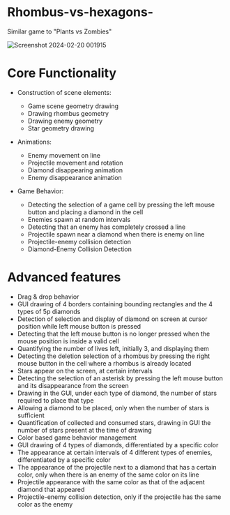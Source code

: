 # Rhombus-vs-hexagons-
Similar game to "Plants vs Zombies"

![Screenshot 2024-02-20 001915](https://github.com/anaglodariu/Rhombus-vs-hexagons-/assets/94357049/2a9c74cd-0cce-4de5-ad63-4b01c5cc4955)

Core Functionality
==
- Construction of scene elements:
  - Game scene geometry drawing
  - Drawing rhombus geometry
  - Drawing enemy geometry
  - Star geometry drawing
    
- Animations:
  - Enemy movement on line
  - Projectile movement and rotation
  - Diamond disappearing animation
  - Enemy disappearance animation
    
- Game Behavior:
  - Detecting the selection of a game cell by pressing the left mouse button and placing a diamond in the cell
  - Enemies spawn at random intervals
  - Detecting that an enemy has completely crossed a line
  - Projectile spawn near a diamond when there is enemy on line
  - Projectile-enemy collision detection
  - Diamond-Enemy Collision Detection

Advanced features
==
- Drag & drop behavior
- GUI drawing of 4 borders containing bounding rectangles and the 4 types of 5p diamonds
- Detection of selection and display of diamond on screen at cursor position while left mouse button is pressed
- Detecting that the left mouse button is no longer pressed when the mouse position is inside a valid cell
- Quantifying the number of lives left, initially 3, and displaying them
- Detecting the deletion selection of a rhombus by pressing the right mouse button in the cell where a rhombus is already located
- Stars appear on the screen, at certain intervals
- Detecting the selection of an asterisk by pressing the left mouse button and its disappearance from the screen
- Drawing in the GUI, under each type of diamond, the number of stars required to place that type
- Allowing a diamond to be placed, only when the number of stars is sufficient
- Quantification of collected and consumed stars, drawing in GUI the number of stars present at the time of drawing
- Color based game behavior management
- GUI drawing of 4 types of diamonds, differentiated by a specific color
- The appearance at certain intervals of 4 different types of enemies, differentiated by a specific color
- The appearance of the projectile next to a diamond that has a certain color, only when there is an enemy of the same color on its line
- Projectile appearance with the same color as that of the adjacent diamond that appeared
- Projectile-enemy collision detection, only if the projectile has the same color as the enemy
